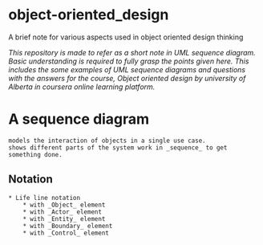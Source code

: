 # object-oriented_design

A brief note for various aspects used in object oriented design thinking

_This repository is made to refer as a short note in UML sequence diagram.
Basic understanding is required to fully grasp the points given here.
This includes the some examples of UML sequence diagrams and questions with the answers
for the course, Object oriented design by university of Alberta in coursera online learning platform._

# A sequence diagram

    models the interaction of objects in a single use case.
    shows different parts of the system work in _sequence_ to get something done.

## Notation

    * Life line notation
        * with _Object_ element
        * with _Actor_ element
        * with _Entity_ element
        * with _Boundary_ element
        * with _Control_ element
